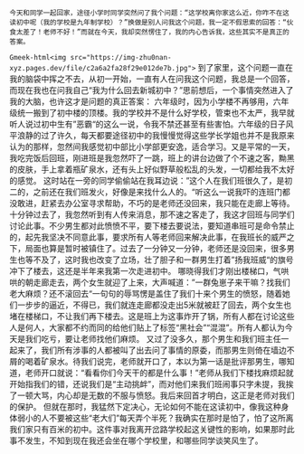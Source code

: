     今天和同学一起回家，途径小学时同学突然问了我个问题：“这学校离你家这么近，你咋不在这读初中呢（我的学校是九年制学校）？”换做是别人问我这个问题，我一定不假思索的回答：“伙食太差了！老师不好！”而就在今天，我却突然愣住了，我的内心告诉我，这些其实不是真正的答案。
`Gmeek-html<img src="https://img-zhu0nan-xyz.pages.dev/file/c2a6a2fa28f29e012de7b.jpg">`
    到了家里，这个问题一直在我的脑袋中挥之不去，从初一开始，一直有人在问我这个问题，我总是一个回答，而现在我也在问我自己“我为什么回去新城初中？”思前想后，一个事情突然进入了我的大脑，也许这才是问题的真正答案：
    六年级时，因为小学楼不再够用，六年级统一搬到了初中楼的顶楼。我的学校并不是什么好学校，管束也不太严，我早就听人说过初中生有”恶霸“的这么一说，令我不禁还甚至有些害怕。六年级的日子风平浪静的过了许久，每天都要途径初中的我慢慢觉得这些学长学姐也并不是我原来认为的那样，忽然间我感觉初中部比小学部更安逸，适合学习。又是平常的一天，我吃完饭后回班，刚进班是我忽然吓了一跳，班上的讲台边做了个不速之客，黝黑的皮肤，手上拿着瓶矿泉水，还有头上好似野草般松乱的头发，一切都给我不太好的感觉。
     这时站在一旁的同学偷偷站在我耳边说：”这个人在我们班很久了，是初二的，之前还在我们班发火，好像是来找什么人的。“听这么一说我吓的连班门都没敢进，赶紧去办公室寻求帮助，不巧的是老师还没回来，我只能在走廊上等待。十分钟过去了，我忽然听到有人传来消息，那不速之客走了，我这才回班与同学们讨论此事。不少男生都对此愤愤不平，要下楼去要说法，要知道串班可是命令禁止的，起先我坚决不同意此事，要求所有人等老师回来解决此事，在我班长的威严之下，局面也算是暂时被镇住了。过去了一分钟又一分钟，老师还是没回来，很多男生也等不及了，这时我也改变了立场，壮了胆子和一群男生打着”扬我班威“的旗号冲下了楼去，这还是半年来我第一次走进初中。
    哪晓得我们才刚出楼梯口，气哄哄的朝走廊走去，两个女生就迎了上来，大声喊道：”一群兔崽子来干嘛？找我们老大麻烦？还不滚回去“一句句的辱骂愣是盖住了我们十来个男生的愤怒，随着她们一步步的逼近，不得已，我们就连走廊都没走出5米就被赶了回去，两个女生也堵在楼梯口，不让我们再下楼去。这是班上为这事炸开了锅，所有人都在讨论这些人是何人，大家都不约而同的给他们贴上了标签“黑社会”“混混”。所有人都认为今天是我们吃亏，要让老师找他们麻烦。
    又过了没多久，那个男生和我们班主任一起来了，我们所有涉事的人都被叫了出去问了事情的原委，而那男生则倚在墙边不屑的喝着矿泉水。待我们说完，老师就开口了，本以为第一话是批评那男生，哪知道，老师开口就说：“看看你们今天干的都是什么事！”老师从我们下楼找麻烦起就开始指我们的错，还说我们是“主动挑衅”，而对他们来我们班闹事只字未提，我挨了一顿大骂，内心却是无数的不服与愤怒。我后来回首才明白，这正是老师对我们的保护。
    但就在那时，我猛然下定决心，无论如何不能在这读初中，像我这种身体弱小的人不要被这些“老大们”每天弄个半死？我确实在那时是怕了，怕了这所离我们家只有百米的初中。这件事对我离开岔路学校起这关键性的影响，如果那时此事不发生，不知到现在我还会坐在哪个学校里，和哪些同学谈笑风生了。